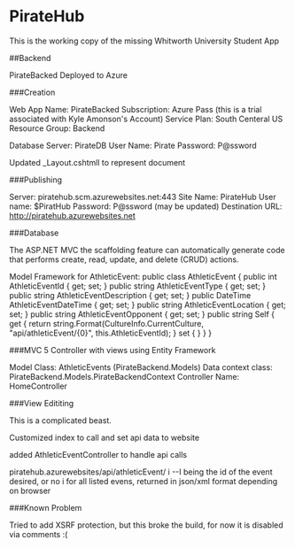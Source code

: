 # PirateHub
This is the working copy of the missing Whitworth University Student App

##Backend

PirateBacked Deployed to Azure

###Creation

Web App Name: PirateBacked
Subscription: Azure Pass (this is a trial associated with Kyle Amonson's Account)
Service Plan: South Centeral US
Resource Group: Backend

Database Server: PirateDB
User Name: Pirate
Password: P@ssword

Updated _Layout.cshtmll to represent document

###Publishing

Server:  piratehub.scm.azurewebsites.net:443
Site Name: PirateHub
User name: $PiratHub
Password: P@ssword (may be updated)
Destination URL: http://piratehub.azurewebsites.net

###Database

The ASP.NET MVC the scaffolding feature can automatically generate code that performs create, read, update, and delete (CRUD) actions.

Model Framework for AthleticEvent:
    public class AthleticEvent
    {
        public int AthleticEventId { get; set; }
        public string AthleticEventType { get; set; }
        public string AthleticEventDescription { get; set; }
        public DateTime AthleticEventDateTime { get; set; }
        public string AthleticEventLocation { get; set; }
        public string AthleticEventOpponent { get; set; }
        public string Self
        {
            get
            {
                return string.Format(CultureInfo.CurrentCulture,
               "api/athleticEvent/{0}", this.AthleticEventId);
            }
            set { }
        }
    }
	
###MVC 5 Controller with views using Entity Framework

Model Class: AthleticEvents (PirateBackend.Models)
Data context class: PirateBackend.Models.PirateBackendContext
Controller Name: HomeController

###View Edititing

This is a complicated beast.

Customized index to call and set api data to website

added AthleticEventController to handle api calls

piratehub.azurewebsites/api/athleticEvent/ i --I being the id of the event desired, or no i for all listed evens, returned in json/xml format depending on browser

###Known Problem

Tried to add XSRF protection, but this broke the build, for now it is disabled via comments :(



